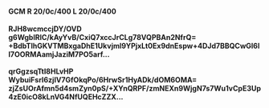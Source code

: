 #### GCM R 20/0c/400 L 20/0c/400
**RJH8wcmccjDY/OVD**<br/>**g6WgblRlC/kAyYvB/CxiQ7xccJrCLg78VQPBAn2NfrQ=**<br/>**+BdbTlhGKVTMBxgaDhE1Ukvjml9YPjxLt0Ex9dnEspw+4DJd7BBQCwGl6ll7OORMAamjJaziM7PO5arf...**<br/><br/>
**qrGgzsqTtI8HLvHP**<br/>**WybuiFsrI6zjlV7GfOkqPo/6HrwSr1HyADk/dOM6OMA=**<br/>**zjZsUOrAfmn5d4smZyn0pS/+XYnQRPF/zmNEXn9WjgN7s7Wu1vCpE3Up4zE0icO8kLnVG4NfUQEHcZZX...**